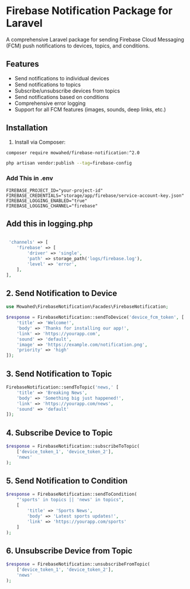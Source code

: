 # Firebase Notification Package for Laravel

A comprehensive Laravel package for sending Firebase Cloud Messaging (FCM) push notifications to devices, topics, and
conditions.

## Features

- Send notifications to individual devices
- Send notifications to topics
- Subscribe/unsubscribe devices from topics
- Send notifications based on conditions
- Comprehensive error logging
- Support for all FCM features (images, sounds, deep links, etc.)

## Installation

1. Install via Composer:

```bash
composer require mowahed/firebase-notification:^2.0

php artisan vendor:publish --tag=firebase-config

```

### Add This in .env

```dotenv
FIREBASE_PROJECT_ID="your-project-id"
FIREBASE_CREDENTIALS="storage/app/firebase/service-account-key.json"
FIREBASE_LOGGING_ENABLED="true"
FIREBASE_LOGGING_CHANNEL="firebase"
```

## Add this in logging.php

```php

 'channels' => [
    'firebase' => [
        'driver' => 'single',
        'path' => storage_path('logs/firebase.log'),
        'level' => 'error',
    ],
],

```

## 2. Send Notification to Device

```php
use Mowahed\FirebaseNotification\Facades\FirebaseNotification;

$response = FirebaseNotification::sendToDevice('device_fcm_token', [
    'title' => 'Welcome!',
    'body' => 'Thanks for installing our app!',
    'link' => 'https://yourapp.com',
    'sound' => 'default',
    'image' => 'https://example.com/notification.png',
    'priority' => 'high'
]);
 ```

## 3. Send Notification to Topic

```php
FirebaseNotification::sendToTopic('news,' [
    'title' => 'Breaking News',
    'body' => 'Something big just happened!',
    'link' => 'https://yourapp.com/news',
    'sound' => 'default'
]);
```

## 4. Subscribe Device to Topic

```php
$response = FirebaseNotification::subscribeToTopic(
    ['device_token_1', 'device_token_2'],
    'news'
);
```

## 5. Send Notification to Condition

```php
$response = FirebaseNotification::sendToCondition(
    "'sports' in topics || 'news' in topics",
    [
        'title' => 'Sports News',
        'body' => 'Latest sports updates!',
        'link' => 'https://yourapp.com/sports'
    ]
);

```

## 6. Unsubscribe Device from Topic

```php
$response = FirebaseNotification::unsubscribeFromTopic(
    ['device_token_1', 'device_token_2'],
    'news'
);
```



